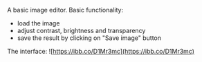 A basic image editor. 
Basic functionality:
-   load the image
-   adjust contrast, brightness and transparency 
- save the result by clicking on "Save image" button

The interface:
![https://ibb.co/D1Mr3mc](https://ibb.co/D1Mr3mc)

